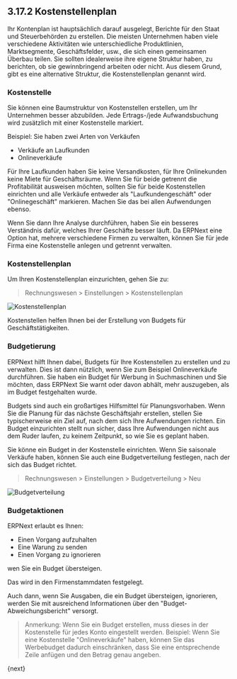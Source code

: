 ## 3.17.2 Kostenstellenplan

Ihr Kontenplan ist hauptsächlich darauf ausgelegt, Berichte für den Staat und Steuerbehörden zu erstellen. Die meisten Unternehmen haben viele verschiedene Aktivitäten wie unterschiedliche Produktlinien, Marktsegmente, Geschäftsfelder, usw., die sich einen gemeinsamen Überbau teilen. Sie sollten idealerweise ihre eigene Struktur haben, zu berichten, ob sie gewinnbringend arbeiten oder nicht. Aus diesem Grund, gibt es eine alternative Struktur, die Kostenstellenplan genannt wird.

### Kostenstelle

Sie können eine Baumstruktur von Kostenstellen erstellen, um Ihr Unternehmen besser abzubilden. Jede Ertrags-/jede Aufwandsbuchung wird zusätzlich mit einer Kostenstelle markiert.

Beispiel: Sie haben zwei Arten von Verkäufen

* Verkäufe an Laufkunden
* Onlineverkäufe

Für Ihre Laufkunden haben Sie keine Versandkosten, für Ihre Onlinekunden keine Miete für Geschäftsräume. Wenn Sie für beide getrennt die Profitabilität ausweisen möchten, sollten Sie für beide Kostenstellen einrichten und alle Verkäufe entweder als "Laufkundengeschäft" oder "Onlinegeschäft" markieren. Machen Sie das bei allen Aufwendungen ebenso.

Wenn Sie dann Ihre Analyse durchführen, haben Sie ein besseres Verständnis dafür, welches Ihrer Geschäfte besser läuft. Da ERPNext eine Option hat, mehrere verschiedene Firmen zu verwalten, können Sie für jede Firma eine Kostenstelle anlegen und getrennt verwalten.

### Kostenstellenplan

Um Ihren Kostenstellenplan einzurichten, gehen Sie zu:

>Rechnungswesen > Einstellungen > Kostenstellenplan

![Kostenstellenplan]({{docs_base_url}}/assets/old_images/erpnext/chart-of-cost-centers.png)

Kostenstellen helfen Ihnen bei der Erstellung von Budgets für Geschäftstätigkeiten.

### Budgetierung

ERPNext hilft Ihnen dabei, Budgets für Ihre Kostenstellen zu erstellen und zu verwalten. Dies ist dann nützlich, wenn Sie zum Beispiel Onlineverkäufe durchführen. Sie haben ein Budget für Werbung in Suchmaschinen und Sie möchten, dass ERPNext Sie warnt oder davon abhält, mehr auszugeben, als im Budget festgehalten wurde.

Budgets sind auch ein großartiges Hilfsmittel für Planungsvorhaben. Wenn Sie die Planung für das nächste Geschäftsjahr erstellen, stellen Sie typischerweise ein Ziel auf, nach dem sich Ihre Aufwendungen richten. Ein Budget einzurichten stellt nun sicher, dass Ihre Aufwendungen nicht aus dem Ruder laufen, zu keinem Zeitpunkt, so wie Sie es geplant haben.

Sie könne ein Budget in der Kostenstelle einrichten. Wenn Sie saisonale Verkäufe haben, können Sie auch eine Budgetverteilung festlegen, nach der sich das Budget richtet.

> Rechnungswesen > Einstellungen > Budgetverteilung > Neu

![Budgetverteilung]({{docs_base_url}}/assets/old_images/erpnext/budgeting.png)

### Budgetaktionen

ERPNext erlaubt es Ihnen:

* Einen Vorgang aufzuhalten
* Eine Warung zu senden
* Einen Vorgang zu ignorieren

wen Sie ein Budget übersteigen.

Das wird in den Firmenstammdaten festgelegt.

Auch dann, wenn Sie Ausgaben, die ein Budget übersteigen, ignorieren, werden Sie mit ausreichend Informationen über den "Budget-Abweichungsbericht" versorgt.

> Anmerkung: Wenn Sie ein Budget erstellen, muss dieses in der Kostenstelle für jedes Konto eingestellt werden. Beispiel: Wenn Sie eine Kostenstelle "Onlineverkäufe" haben, können Sie das Werbebudget dadurch einschränken, dass Sie eine entsprechende Zeile anfügen und den Betrag genau angeben.

{next}
